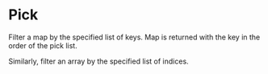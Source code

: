 # Pick

Filter a map by the specified list of keys. Map is returned with the key in the order of the pick list.

Similarly, filter an array by the specified list of indices.
